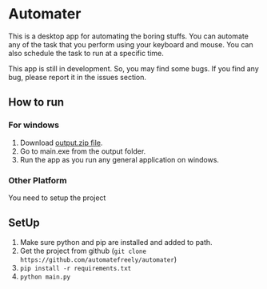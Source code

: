 # Automater

This is a desktop app for automating the boring stuffs. You can automate any of the task that you perform using your keyboard and mouse. You can also schedule the task to run at a specific time.

This app is still in development. So, you may find some bugs. If you find any bug, please report it in the issues section.

## How to run

### For windows

1. Download [output.zip file](https://drive.google.com/file/d/1NfBc7PyANrzngYLvOcz6oylVcZMlcWzQ/view?usp=sharing).
3. Go to main.exe from the output folder.
4. Run the app as you run any general application on windows.

### Other Platform

You need to setup the project

## SetUp

1. Make sure python and pip are installed and added to path.
2. Get the project from github (```git clone https://github.com/automatefreely/automater```) 
3. ```pip install -r requirements.txt```
4. ```python main.py```
